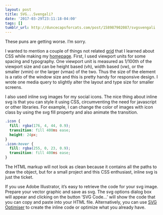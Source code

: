 ```yaml
---
layout: post
title: SVG...Svengali?
date: '2017-03-29T23:11:18-04:00'
tags: []
tumblr_url: http://duncecapsforcats.com/post/158987902087/svgsvengali
---
```

These puns are getting worse. I’m sorry.

I wanted to mention a couple of things not related [grid](http://duncecapsforcats.com/2017-03-22-grid-your-lions-for-css-grid/) that I learned about CSS while making my [homepage](http://jingyufanclub.co). First, I used viewport units for some spacing and typography. One viewport unit is measured as 1/100th of the viewport size and can be height based (vh), width based (vw), or the smaller (vmin) or the larger (vmax) of the two. Thus the size of the element is a ratio of the window size and this is pretty handy for responsive design. I wrote one media query to slightly alter the layout and type size for smaller screens.

I also used inline svg images for my social icons. The nice thing about inline svg is that you can style it using CSS, circumventing the need for javascript or other libraries. For example, I can change the color of images with icon class by using the svg fill property and also animate the transition.

```css
.icon {
  fill: rgba(176, 4, 44, 0.9);
  transition: fill 400ms ease;
  height: 24px;
}
.icon:hover {
  fill: rgba(255, 0, 23, 0.9);
  transition: fill 400ms ease;
}
```

The HTML markup will not look as clean because it contains all the paths to draw the object, but for a small project and this CSS enthusiast, inline svg is just the ticket.

If you use Adobe Illustrator, it’s easy to retrieve the code for your svg image. Prepare your vector graphic and save as svg. The svg options dialog box will appear and clicking on the button ‘SVG Code&hellip;’ will show the code that you can copy and paste into your HTML file. Alternatively, you can use [SVG Optimiser](http://petercollingridge.appspot.com/svg-optimiser) to create the inline code or optimize what you already have.
